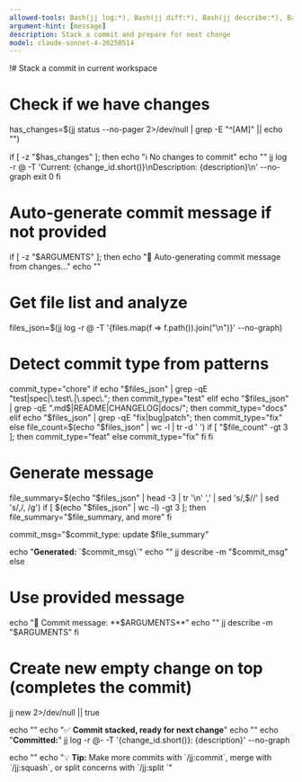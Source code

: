 ```yaml
---
allowed-tools: Bash(jj log:*), Bash(jj diff:*), Bash(jj describe:*), Bash(jj new:*), Bash(jj workspace:*)
argument-hint: [message]
description: Stack a commit and prepare for next change
model: claude-sonnet-4-20250514
---
```


!# Stack a commit in current workspace

# Check if we have changes
has_changes=$(jj status --no-pager 2>/dev/null | grep -E "^[AM]" || echo "")

if [ -z "$has_changes" ]; then
  echo "ℹ️  No changes to commit"
  echo ""
  jj log -r @ -T 'Current: {change_id.short()}\nDescription: {description}\n' --no-graph
  exit 0
fi

# Auto-generate commit message if not provided
if [ -z "$ARGUMENTS" ]; then
  echo "🤖 Auto-generating commit message from changes..."
  echo ""

  # Get file list and analyze
  files_json=$(jj log -r @ -T '{files.map(f => f.path()).join("\n")}' --no-graph)

  # Detect commit type from patterns
  commit_type="chore"
  if echo "$files_json" | grep -qE "test|spec|\.test\.|\.spec\."; then
    commit_type="test"
  elif echo "$files_json" | grep -qE "\.md$|README|CHANGELOG|docs/"; then
    commit_type="docs"
  elif echo "$files_json" | grep -qE "fix|bug|patch"; then
    commit_type="fix"
  else
    file_count=$(echo "$files_json" | wc -l | tr -d ' ')
    if [ "$file_count" -gt 3 ]; then
      commit_type="feat"
    else
      commit_type="fix"
    fi
  fi

  # Generate message
  file_summary=$(echo "$files_json" | head -3 | tr '\n' ',' | sed 's/,$//' | sed 's/,/, /g')
  if [ $(echo "$files_json" | wc -l) -gt 3 ]; then
    file_summary="$file_summary, and more"
  fi

  commit_msg="$commit_type: update $file_summary"

  echo "**Generated:** \`$commit_msg\`"
  echo ""
  jj describe -m "$commit_msg"
else
  # Use provided message
  echo "📝 Commit message: **$ARGUMENTS**"
  echo ""
  jj describe -m "$ARGUMENTS"
fi

# Create new empty change on top (completes the commit)
jj new 2>/dev/null || true

echo ""
echo "✅ **Commit stacked, ready for next change**"
echo ""
echo "**Committed:**"
jj log -r @- -T '{change_id.short()}: {description}' --no-graph

echo ""
echo "💡 **Tip:** Make more commits with \`/jj:commit\`, merge with \`/jj:squash\`, or split concerns with \`/jj:split <pattern>\`"
